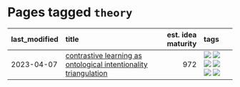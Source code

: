 # Pages tagged `theory`

|last_modified|title|est. idea maturity|tags
|:---|:---|---:|:---|
|2023-04-07|[contrastive learning as ontological intentionality triangulation](../contrastive_learning_as_ontological_intentionality_triangulation.md)|972|[![](https://img.shields.io/badge/tag-meta-1614f8)](../tags/meta.md) [![](https://img.shields.io/badge/tag-philosophy-3a9a4f)](../tags/philosophy.md) [![](https://img.shields.io/badge/tag-semiotics-fe76cf)](../tags/semiotics.md) [![](https://img.shields.io/badge/tag-synesthesia-8fb3d)](../tags/synesthesia.md) [![](https://img.shields.io/badge/tag-theory-8a140)](../tags/theory.md) [![](https://img.shields.io/badge/tag-wip-e9b626)](../tags/wip.md)|